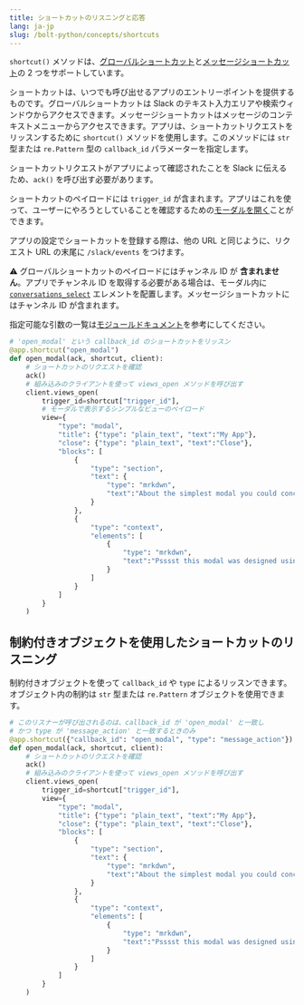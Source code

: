 ```yaml
---
title: ショートカットのリスニングと応答
lang: ja-jp
slug: /bolt-python/concepts/shortcuts
---
```


`shortcut()` メソッドは、[グローバルショートカット](/interactivity/implementing-shortcuts#global)と[メッセージショートカット](/interactivity/implementing-shortcuts#messages)の 2 つをサポートしています。

ショートカットは、いつでも呼び出せるアプリのエントリーポイントを提供するものです。グローバルショートカットは Slack のテキスト入力エリアや検索ウィンドウからアクセスできます。メッセージショートカットはメッセージのコンテキストメニューからアクセスできます。アプリは、ショートカットリクエストをリッスンするために `shortcut()` メソッドを使用します。このメソッドには `str` 型または `re.Pattern` 型の `callback_id` パラメーターを指定します。

ショートカットリクエストがアプリによって確認されたことを Slack に伝えるため、`ack()` を呼び出す必要があります。

ショートカットのペイロードには `trigger_id` が含まれます。アプリはこれを使って、ユーザーにやろうとしていることを確認するための[モーダルを開く](/bolt-python/concepts/opening-modals)ことができます。

アプリの設定でショートカットを登録する際は、他の URL と同じように、リクエスト URL の末尾に `/slack/events` をつけます。

⚠️ グローバルショートカットのペイロードにはチャンネル ID が **含まれません**。アプリでチャンネル ID を取得する必要がある場合は、モーダル内に [`conversations_select`](/reference/block-kit/block-elements/multi-select-menu-element#conversation_multi_select) エレメントを配置します。メッセージショートカットにはチャンネル ID が含まれます。

<span>指定可能な引数の一覧は<a href="https://docs.slack.dev/bolt-python/api-docs/slack_bolt/kwargs_injection/args.html">モジュールドキュメント</a>を参考にしてください。</span>
```python
# 'open_modal' という callback_id のショートカットをリッスン
@app.shortcut("open_modal")
def open_modal(ack, shortcut, client):
    # ショートカットのリクエストを確認
    ack()
    # 組み込みのクライアントを使って views_open メソッドを呼び出す
    client.views_open(
        trigger_id=shortcut["trigger_id"],
        # モーダルで表示するシンプルなビューのペイロード
        view={
            "type": "modal",
            "title": {"type": "plain_text", "text":"My App"},
            "close": {"type": "plain_text", "text":"Close"},
            "blocks": [
                {
                    "type": "section",
                    "text": {
                        "type": "mrkdwn",
                        "text":"About the simplest modal you could conceive of :smile:\n\nMaybe </block-kit/#making-things-interactive|*make the modal interactive*> or </surfaces/modals|*learn more advanced modal use cases*>."
                    }
                },
                {
                    "type": "context",
                    "elements": [
                        {
                            "type": "mrkdwn",
                            "text":"Psssst this modal was designed using <https://api.slack.com/tools/block-kit-builder|*Block Kit Builder*>"
                        }
                    ]
                }
            ]
        }
    )
```

## 制約付きオブジェクトを使用したショートカットのリスニング

制約付きオブジェクトを使って `callback_id` や `type` によるリッスンできます。オブジェクト内の制約は `str` 型または `re.Pattern` オブジェクトを使用できます。

```python
# このリスナーが呼び出されるのは、callback_id が 'open_modal' と一致し
# かつ type が 'message_action' と一致するときのみ
@app.shortcut({"callback_id": "open_modal", "type": "message_action"})
def open_modal(ack, shortcut, client):
    # ショートカットのリクエストを確認
    ack()
    # 組み込みのクライアントを使って views_open メソッドを呼び出す
    client.views_open(
        trigger_id=shortcut["trigger_id"],
        view={
            "type": "modal",
            "title": {"type": "plain_text", "text":"My App"},
            "close": {"type": "plain_text", "text":"Close"},
            "blocks": [
                {
                    "type": "section",
                    "text": {
                        "type": "mrkdwn",
                        "text":"About the simplest modal you could conceive of :smile:\n\nMaybe </block-kit/#making-things-interactive|*make the modal interactive*> or </surfaces/modals|*learn more advanced modal use cases*>."
                    }
                },
                {
                    "type": "context",
                    "elements": [
                        {
                            "type": "mrkdwn",
                            "text":"Psssst this modal was designed using <https://api.slack.com/tools/block-kit-builder|*Block Kit Builder*>"
                        }
                    ]
                }
            ]
        }
    )
```